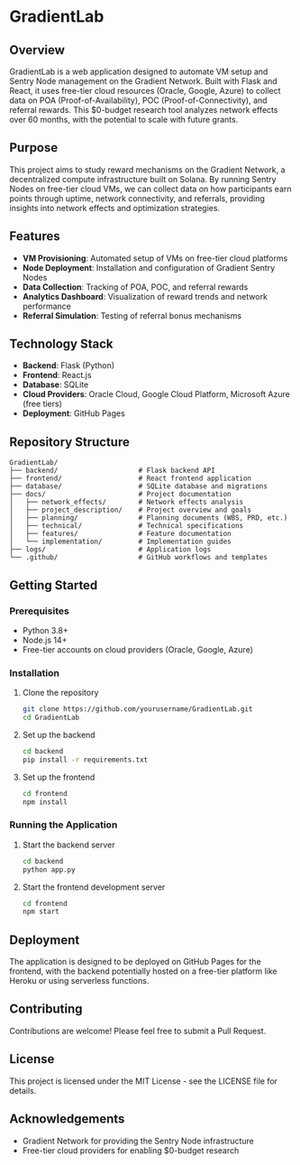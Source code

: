 # GradientLab

## Overview
GradientLab is a web application designed to automate VM setup and Sentry Node management on the Gradient Network. Built with Flask and React, it uses free-tier cloud resources (Oracle, Google, Azure) to collect data on POA (Proof-of-Availability), POC (Proof-of-Connectivity), and referral rewards. This $0-budget research tool analyzes network effects over 60 months, with the potential to scale with future grants.

## Purpose
This project aims to study reward mechanisms on the Gradient Network, a decentralized compute infrastructure built on Solana. By running Sentry Nodes on free-tier cloud VMs, we can collect data on how participants earn points through uptime, network connectivity, and referrals, providing insights into network effects and optimization strategies.

## Features
- **VM Provisioning**: Automated setup of VMs on free-tier cloud platforms
- **Node Deployment**: Installation and configuration of Gradient Sentry Nodes
- **Data Collection**: Tracking of POA, POC, and referral rewards
- **Analytics Dashboard**: Visualization of reward trends and network performance
- **Referral Simulation**: Testing of referral bonus mechanisms

## Technology Stack
- **Backend**: Flask (Python)
- **Frontend**: React.js
- **Database**: SQLite
- **Cloud Providers**: Oracle Cloud, Google Cloud Platform, Microsoft Azure (free tiers)
- **Deployment**: GitHub Pages

## Repository Structure
```
GradientLab/
├── backend/                    # Flask backend API
├── frontend/                   # React frontend application
├── database/                   # SQLite database and migrations
├── docs/                       # Project documentation
│   ├── network_effects/        # Network effects analysis
│   ├── project_description/    # Project overview and goals
│   ├── planning/               # Planning documents (WBS, PRD, etc.)
│   ├── technical/              # Technical specifications
│   ├── features/               # Feature documentation
│   └── implementation/         # Implementation guides
├── logs/                       # Application logs
└── .github/                    # GitHub workflows and templates
```

## Getting Started

### Prerequisites
- Python 3.8+
- Node.js 14+
- Free-tier accounts on cloud providers (Oracle, Google, Azure)

### Installation
1. Clone the repository
   ```bash
   git clone https://github.com/yourusername/GradientLab.git
   cd GradientLab
   ```

2. Set up the backend
   ```bash
   cd backend
   pip install -r requirements.txt
   ```

3. Set up the frontend
   ```bash
   cd frontend
   npm install
   ```

### Running the Application
1. Start the backend server
   ```bash
   cd backend
   python app.py
   ```

2. Start the frontend development server
   ```bash
   cd frontend
   npm start
   ```

## Deployment
The application is designed to be deployed on GitHub Pages for the frontend, with the backend potentially hosted on a free-tier platform like Heroku or using serverless functions.

## Contributing
Contributions are welcome! Please feel free to submit a Pull Request.

## License
This project is licensed under the MIT License - see the LICENSE file for details.

## Acknowledgements
- Gradient Network for providing the Sentry Node infrastructure
- Free-tier cloud providers for enabling $0-budget research

